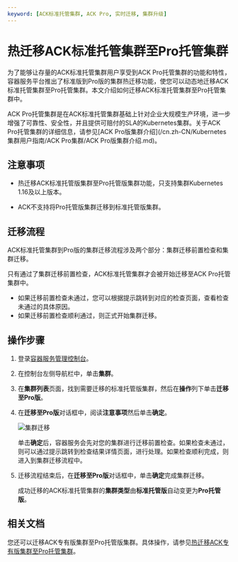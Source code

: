 ```yaml
---
keyword: [ACK标准托管集群, ACK Pro, 实时迁移, 集群升级]
---
```


# 热迁移ACK标准托管集群至Pro托管集群

为了能够让存量的ACK标准托管集群用户享受到ACK Pro托管集群的功能和特性，容器服务平台推出了标准版到Pro版的集群热迁移功能，使您可以动态地迁移ACK标准托管集群至Pro托管集群。本文介绍如何迁移ACK标准托管集群至Pro托管集群中。

ACK Pro托管集群是在ACK标准托管集群基础上针对企业大规模生产环境，进一步增强了可靠性、安全性，并且提供可赔付的SLA的Kubernetes集群。关于ACK Pro托管集群的详细信息，请参见[ACK Pro版集群介绍](/cn.zh-CN/Kubernetes集群用户指南/ACK Pro集群/ACK Pro版集群介绍.md)。

## 注意事项

-   热迁移ACK标准托管版集群至Pro托管版集群功能，只支持集群Kubernetes 1.16及以上版本。

-   ACK不支持将Pro托管版集群迁移到标准托管版集群。

## 迁移流程

ACK标准托管集群到Pro版的集群迁移流程涉及两个部分：集群迁移前置检查和集群迁移。

只有通过了集群迁移前置检查，ACK标准托管集群才会被开始迁移至ACK Pro托管集群中。

-   如果迁移前置检查未通过，您可以根据提示跳转到对应的检查页面，查看检查未通过的具体原因。
-   如果迁移前置检查顺利通过，则正式开始集群迁移。

## 操作步骤

1.  登录[容器服务管理控制台](https://cs.console.aliyun.com)。

2.  在控制台左侧导航栏中，单击**集群**。

3.  在**集群列表**页面，找到需要迁移的标准托管版集群，然后在**操作**列下单击**迁移至Pro版**。

4.  在**迁移至Pro版**对话框中，阅读**注意事项**然后单击**确定**。

    ![集群迁移](https://static-aliyun-doc.oss-accelerate.aliyuncs.com/assets/img/zh-CN/2454118061/p201671.png)

    单击**确定**后，容器服务会先对您的集群进行迁移前置检查。如果检查未通过，则可以通过提示跳转到检查结果详情页面，进行处理。如果检查顺利完成，则进入到集群迁移流程中。

5.  迁移流程结束后，在**迁移至Pro版**对话框中，单击**确定**完成集群迁移。

    成功迁移的ACK标准托管集群的**集群类型**由**标准托管版**自动变更为**Pro托管版**。


## 相关文档

您还可以迁移ACK专有版集群至Pro托管版集群。具体操作，请参见[热迁移ACK专有版集群至Pro托管集群](/cn.zh-CN/Kubernetes集群用户指南/集群/迁移至Pro集群/热迁移ACK专有版集群至Pro托管集群.md)。

